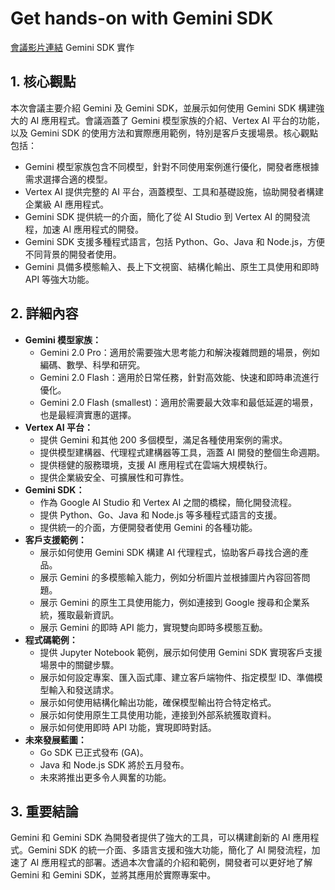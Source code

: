 # Get hands-on with Gemini SDK
[會議影片連結](https://www.youtube.com/watch?v=563bAOztX8g)
Gemini SDK 實作

## 1. 核心觀點

本次會議主要介紹 Gemini 及 Gemini SDK，並展示如何使用 Gemini SDK 構建強大的 AI 應用程式。會議涵蓋了 Gemini 模型家族的介紹、Vertex AI 平台的功能，以及 Gemini SDK 的使用方法和實際應用範例，特別是客戶支援場景。核心觀點包括：

*   Gemini 模型家族包含不同模型，針對不同使用案例進行優化，開發者應根據需求選擇合適的模型。
*   Vertex AI 提供完整的 AI 平台，涵蓋模型、工具和基礎設施，協助開發者構建企業級 AI 應用程式。
*   Gemini SDK 提供統一的介面，簡化了從 AI Studio 到 Vertex AI 的開發流程，加速 AI 應用程式的開發。
*   Gemini SDK 支援多種程式語言，包括 Python、Go、Java 和 Node.js，方便不同背景的開發者使用。
*   Gemini 具備多模態輸入、長上下文視窗、結構化輸出、原生工具使用和即時 API 等強大功能。

## 2. 詳細內容

*   **Gemini 模型家族：**
    *   Gemini 2.0 Pro：適用於需要強大思考能力和解決複雜問題的場景，例如編碼、數學、科學和研究。
    *   Gemini 2.0 Flash：適用於日常任務，針對高效能、快速和即時串流進行優化。
    *   Gemini 2.0 Flash (smallest)：適用於需要最大效率和最低延遲的場景，也是最經濟實惠的選擇。
*   **Vertex AI 平台：**
    *   提供 Gemini 和其他 200 多個模型，滿足各種使用案例的需求。
    *   提供模型建構器、代理程式建構器等工具，涵蓋 AI 開發的整個生命週期。
    *   提供穩健的服務環境，支援 AI 應用程式在雲端大規模執行。
    *   提供企業級安全、可擴展性和可靠性。
*   **Gemini SDK：**
    *   作為 Google AI Studio 和 Vertex AI 之間的橋樑，簡化開發流程。
    *   提供 Python、Go、Java 和 Node.js 等多種程式語言的支援。
    *   提供統一的介面，方便開發者使用 Gemini 的各種功能。
*   **客戶支援範例：**
    *   展示如何使用 Gemini SDK 構建 AI 代理程式，協助客戶尋找合適的產品。
    *   展示 Gemini 的多模態輸入能力，例如分析圖片並根據圖片內容回答問題。
    *   展示 Gemini 的原生工具使用能力，例如連接到 Google 搜尋和企業系統，獲取最新資訊。
    *   展示 Gemini 的即時 API 能力，實現雙向即時多模態互動。
*   **程式碼範例：**
    *   提供 Jupyter Notebook 範例，展示如何使用 Gemini SDK 實現客戶支援場景中的關鍵步驟。
    *   展示如何設定專案、匯入函式庫、建立客戶端物件、指定模型 ID、準備模型輸入和發送請求。
    *   展示如何使用結構化輸出功能，確保模型輸出符合特定格式。
    *   展示如何使用原生工具使用功能，連接到外部系統獲取資料。
    *   展示如何使用即時 API 功能，實現即時對話。
*   **未來發展藍圖：**
    *   Go SDK 已正式發布 (GA)。
    *   Java 和 Node.js SDK 將於五月發布。
    *   未來將推出更多令人興奮的功能。

## 3. 重要結論

Gemini 和 Gemini SDK 為開發者提供了強大的工具，可以構建創新的 AI 應用程式。Gemini SDK 的統一介面、多語言支援和強大功能，簡化了 AI 開發流程，加速了 AI 應用程式的部署。透過本次會議的介紹和範例，開發者可以更好地了解 Gemini 和 Gemini SDK，並將其應用於實際專案中。
